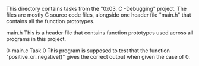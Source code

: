 This directory contains tasks from the "0x03. C -Debugging" project.
The files are mostly C source code files, alongside one header file "main.h" that contains all the function prototypes.


main.h
This is a header file that contains function prototypes used across all programs in this project.

0-main.c
Task 0
This program is supposed to test that the function "positive_or_negative()" gives the correct output when given the case of 0.
